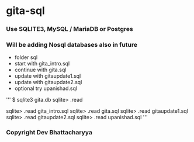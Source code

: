 # gita-sql

### Use SQLITE3, MySQL / MariaDB or Postgres
### Will be adding Nosql databases also in future

* folder sql
* start with gita_intro.sql
* continue with gita.sql
* update with gitaupdate1.sql
* update with gitaupdate2.sql
* optional try upanishad.sql

'''
$ sqlite3 gita.db
sqlite> .read <filename>

sqlite> .read gita_intro.sql
sqlite> .read gita.sql
sqlite> .read gitaupdate1.sql
sqlite> .read gitaupdate2.sql
sqlite> .read upanishad.sql
'''

### Copyright Dev Bhattacharyya